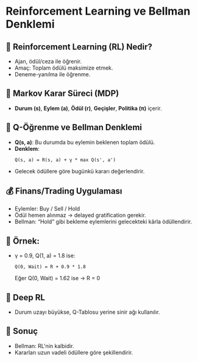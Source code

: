 
# Reinforcement Learning ve Bellman Denklemi

## 📌 Reinforcement Learning (RL) Nedir?
- Ajan, ödül/ceza ile öğrenir.
- Amaç: Toplam ödülü maksimize etmek.
- Deneme-yanılma ile öğrenme.

## 🔁 Markov Karar Süreci (MDP)
- **Durum (s)**, **Eylem (a)**, **Ödül (r)**, **Geçişler**, **Politika (π)** içerir.

## 🧠 Q-Öğrenme ve Bellman Denklemi
- **Q(s, a)**: Bu durumda bu eylemin beklenen toplam ödülü.
- **Denklem**:
  ```
  Q(s, a) = R(s, a) + γ * max Q(s', a')
  ```
- Gelecek ödüllere göre bugünkü kararı değerlendirir.

## 💰 Finans/Trading Uygulaması
- Eylemler: Buy / Sell / Hold
- Ödül hemen alınmaz → delayed gratification gerekir.
- Bellman: “Hold” gibi bekleme eylemlerini gelecekteki kârla ödüllendirir.

## 🧮 Örnek:
- γ = 0.9, Q(1, a) = 1.8 ise:
  ```
  Q(0, Wait) = R + 0.9 * 1.8
  ```
  Eğer Q(0, Wait) = 1.62 ise → R = 0

## 🧠 Deep RL
- Durum uzayı büyükse, Q-Tablosu yerine sinir ağı kullanılır.

## 🎯 Sonuç
- Bellman: RL'nin kalbidir.
- Kararları uzun vadeli ödüllere göre şekillendirir.
